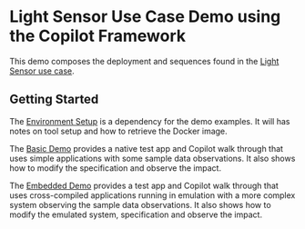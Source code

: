# Light Sensor Use Case Demo using the Copilot Framework

This demo composes the deployment and sequences found in the [Light Sensor use case](../../Aerospace-Uses-Cases.md).

## Getting Started

The [Environment Setup](../docs/EnvSetup.md) is a dependency for the demo examples.  It will has notes on tool setup and how to retrieve the Docker image.

The [Basic Demo](./BasicDemo.md) provides a native test app and Copilot walk through that uses simple applications with some sample data observations.  It also shows how to modify the specification and observe the impact.

The [Embedded Demo](./EmbeddedDemo.md) provides a test app and Copilot walk through that uses cross-compiled applications running in emulation with a more complex system observing the sample data observations.  It also shows how to modify the emulated system, specification and observe the impact.
